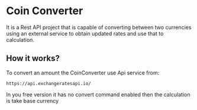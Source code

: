 # Coin Converter

It is a Rest API project that is capable of converting between two currencies using an external 
service to obtain updated rates and use that to calculation.

## How it works?
To convert an amount the CoinConverter use Api service from:

    https://api.exchangeratesapi.io/

In you free version it has no convert command enabled then the calculation is 
take base currency 




